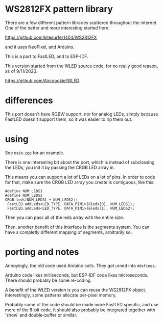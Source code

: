 # WS2812FX pattern library

There are a few different pattern libraries scattered throughout the internet. One of the better
and more interesting started here:

https://github.com/kitesurfer1404/WS2812FX

and it uses NeoPixel, and Arduino.

This is a port to FastLED, and to ESP-IDF.

This version started from the WLED source code, for no really good reason, as of 9/11/2020.

https://github.com/Aircoookie/WLED

# differences

This port doesn't have RGBW support, nor for analog LEDs, simply because FastLED doesn't support them, so
it was easier to rip them out.

# using

See `main.cpp` for an example.

There is one interesting bit about the port, which is instead of subclassing the LEDs, 
you init it by passing the CRGB LED array in. 

This means you can support a lot of LEDs on a lot of pins. In order to code for that, make sure the CRGB LED array
you create is contiguous, like this:

```
#define NUM_LEDS1
#define NUM_LEDS2
CRGB leds[NUM_LEDS1 + NUM_LEDS2];
 FastLED.addLeds<LED_TYPE, DATA_PIN1>(&leds[0], NUM_LEDS1);
 FastLED.addLeds<LED_TYPE, DATA_PIN1>(&leds[1], NUM_LEDS2);
```

Then you can pass all of the leds array with the entire size.

Then, another benefit of this interface is the segments system. You can have a completly different mapping of
segments, arbitrarily so.

# porting and notes

Annoyingly, the old code used Arduino calls. They got urned into `#define`s.

Arduino code likes milliseconds, but ESP-IDF code likes microseconds. There should probably be some re-coding.

A benefit of the WLED version is you can reuse the WS2812FX object. Interestingly, some patterns
allocate per-pixel memory.

Probably some of the code should be made more FastLED specific, and use more of the 8-bit code.
It should also probably be integrated together with 'show' and double-buffer or similar.

